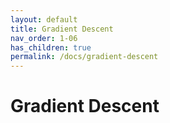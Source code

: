 ```yaml
---
layout: default
title: Gradient Descent
nav_order: 1-06
has_children: true
permalink: /docs/gradient-descent
---
```


# Gradient Descent

